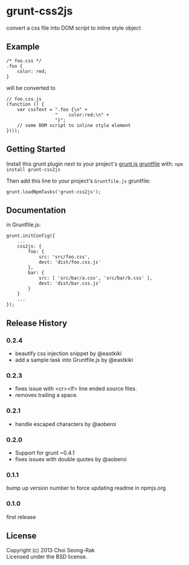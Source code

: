 # grunt-css2js

convert a css file into DOM script to inline style object

## Example

    /* foo.css */
    .foo {
        color: red;
    }

will be converted to

    // foo.css.js
    (function () {
        var cssText = ".foo {\n" +
                      "    color:red;\n" +
                      "}";
        // some DOM script to inline style element
    }());

## Getting Started

Install this grunt plugin next to your project's [grunt.js gruntfile][getting_started] with: `npm install grunt-css2js`

Then add this line to your project's `Gruntfile.js` gruntfile:

    grunt.loadNpmTasks('grunt-css2js');


[grunt]: https://github.com/gruntjs/grunt
[getting_started]: http://gruntjs.com/getting-started

## Documentation

in Gruntfile.js:

    grunt.initConfig({
        ...
        css2js: {
            foo: {
                src: 'src/foo.css',
                dest: 'dist/foo.css.js'
            },
            bar: {
                src: [ 'src/bar/a.css', 'src/bar/b.css' ],
                dest: 'dist/bar.css.js'
            }
        }
        ...
    });

## Release History

### 0.2.4

- beautify css injection snippet by @eastkiki
- add a sample task into Gruntfile.js by @eastkiki

### 0.2.3

- fixes issue with &lt;cr&gt;&lt;lf&gt; line ended source files.
- removes trailing a space.

### 0.2.1

- handle escaped characters by @aoberoi

### 0.2.0

- Support for grunt ~0.4.1
- fixes issues with double quotes by @aoberoi

### 0.1.1

bump up version number to force updating readme in npmjs.org

### 0.1.0

first release

## License
Copyright (c) 2013 Choi Seong-Rak  
Licensed under the BSD license.
